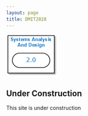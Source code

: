 ```yaml
---
layout: page
title: DMIT2028
---
```

![dmit2028-icon.png](dmit2028-icon.png)

## Under Construction
This site is under construction